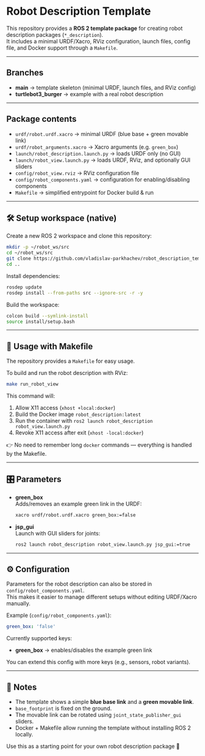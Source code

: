 # Robot Description Template

This repository provides a **ROS 2 template package** for creating robot description packages (`*_description`).  
It includes a minimal URDF/Xacro, RViz configuration, launch files, config file, and Docker support through a `Makefile`.

---

## Branches

- **main** → template skeleton (minimal URDF, launch files, and RViz config)  
- **turtlebot3_burger** → example with a real robot description  

---

## Package contents

- `urdf/robot.urdf.xacro` → minimal URDF (blue base + green movable link)  
- `urdf/robot_arguments.xacro` → Xacro arguments (e.g. `green_box`)  
- `launch/robot_description.launch.py` → loads URDF only (no GUI)  
- `launch/robot_view.launch.py` → loads URDF, RViz, and optionally GUI sliders  
- `config/robot_view.rviz` → RViz configuration file  
- `config/robot_components.yaml` → configuration for enabling/disabling components  
- `Makefile` → simplified entrypoint for Docker build & run  

---

## 🛠️ Setup workspace (native)

Create a new ROS 2 workspace and clone this repository:

```bash
mkdir -p ~/robot_ws/src
cd ~/robot_ws/src
git clone https://github.com/vladislav-parkhachev/robot_description_template.git
cd ..
```

Install dependencies:

```bash
rosdep update
rosdep install --from-paths src --ignore-src -r -y
```

Build the workspace:

```bash
colcon build --symlink-install
source install/setup.bash
```

---

## 🚀 Usage with Makefile

The repository provides a `Makefile` for easy usage.  

To build and run the robot description with RViz:

```bash
make run_robot_view
```

This command will:
1. Allow X11 access (`xhost +local:docker`)  
2. Build the Docker image `robot_description:latest`  
3. Run the container with `ros2 launch robot_description robot_view.launch.py`  
4. Revoke X11 access after exit (`xhost -local:docker`)  

👉 No need to remember long `docker` commands — everything is handled by the Makefile.

---

## 🎛 Parameters

- **green_box**  
  Adds/removes an example green link in the URDF:  
  ```bash
  xacro urdf/robot.urdf.xacro green_box:=false
  ```

- **jsp_gui**  
  Launch with GUI sliders for joints:  
  ```bash
  ros2 launch robot_description robot_view.launch.py jsp_gui:=true
  ```

---

## ⚙️ Configuration

Parameters for the robot description can also be stored in `config/robot_components.yaml`.  
This makes it easier to manage different setups without editing URDF/Xacro manually.

Example (`config/robot_components.yaml`):

```yaml
green_box: 'false'
```

Currently supported keys:
- **green_box** → enables/disables the example green link  

You can extend this config with more keys (e.g., sensors, robot variants).

---

## 📌 Notes

- The template shows a simple **blue base link** and a **green movable link**.  
- `base_footprint` is fixed on the ground.  
- The movable link can be rotated using `joint_state_publisher_gui` sliders.  
- Docker + Makefile allow running the template without installing ROS 2 locally.  

Use this as a starting point for your own robot description package 🚀